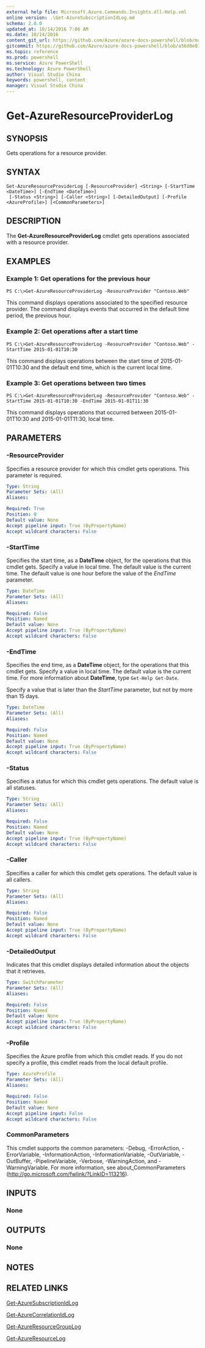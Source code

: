 ```yaml
---
external help file: Microsoft.Azure.Commands.Insights.dll-Help.xml
online version: .\Get-AzureSubscriptionIdLog.md
schema: 2.0.0
updated_at: 10/14/2016 7:06 AM
ms.date: 10/14/2016
content_git_url: https://github.com/Azure/azure-docs-powershell/blob/master/azureps-cmdlets-docs/ResourceManager/AzureRM.Insights/v0.9.8/CmdletMDs/Get-AzureResourceProviderLog.md
gitcommit: https://github.com/Azure/azure-docs-powershell/blob/a56d0e01e65c2c33aa2af13dd29addc94ead6e88/azureps-cmdlets-docs/ResourceManager/AzureRM.Insights/v0.9.8/CmdletMDs/Get-AzureResourceProviderLog.md
ms.topic: reference
ms.prod: powershell
ms.service: Azure PowerShell
ms.technology: Azure PowerShell
author: Visual Studio China
keywords: powershell, content
manager: Visual Studio China
---
```


# Get-AzureResourceProviderLog

## SYNOPSIS
Gets operations for a resource provider.

## SYNTAX

```
Get-AzureResourceProviderLog [-ResourceProvider] <String> [-StartTime <DateTime>] [-EndTime <DateTime>]
 [-Status <String>] [-Caller <String>] [-DetailedOutput] [-Profile <AzureProfile>] [<CommonParameters>]
```

## DESCRIPTION
The **Get-AzureResourceProviderLog** cmdlet gets operations associated with a resource provider.

## EXAMPLES

### Example 1: Get operations for the previous hour
```
PS C:\>Get-AzureResourceProviderLog -ResourceProvider "Contoso.Web"
```

This command displays operations associated to the specified resource provider.
The command displays events that occurred in the default time period, the previous hour.

### Example 2: Get operations after a start time
```
PS C:\>Get-AzureResourceProviderLog -ResourceProvider "Contoso.Web" -StartTime 2015-01-01T10:30
```

This command displays operations between the start time of 2015-01-01T10:30 and the default end time, which is the current local time.

### Example 3: Get operations between two times
```
PS C:\>Get-AzureResourceProviderLog -ResourceProvider "Contoso.Web" -StartTime 2015-01-01T10:30 -EndTime 2015-01-01T11:30
```

This command displays operations that occurred between 2015-01-01T10:30 and 2015-01-01T11:30, local time.

## PARAMETERS

### -ResourceProvider
Specifies a resource provider for which this cmdlet gets operations.
This parameter is required.

```yaml
Type: String
Parameter Sets: (All)
Aliases: 

Required: True
Position: 0
Default value: None
Accept pipeline input: True (ByPropertyName)
Accept wildcard characters: False
```

### -StartTime
Specifies the start time, as a **DateTime** object, for the operations that this cmdlet gets.
Specify a value in local time.
The default value is the current time.
The default value is one hour before the value of the *EndTime* parameter.

```yaml
Type: DateTime
Parameter Sets: (All)
Aliases: 

Required: False
Position: Named
Default value: None
Accept pipeline input: True (ByPropertyName)
Accept wildcard characters: False
```

### -EndTime
Specifies the end time, as a **DateTime** object, for the operations that this cmdlet gets.
Specify a value in local time.
The default value is the current time.
For more information about **DateTime**, type `Get-Help Get-Date`.

Specify a value that is later than the *StartTime* parameter, but not by more than 15 days.

```yaml
Type: DateTime
Parameter Sets: (All)
Aliases: 

Required: False
Position: Named
Default value: None
Accept pipeline input: True (ByPropertyName)
Accept wildcard characters: False
```

### -Status
Specifies a status for which this cmdlet gets operations.
The default value is all statuses.

```yaml
Type: String
Parameter Sets: (All)
Aliases: 

Required: False
Position: Named
Default value: None
Accept pipeline input: True (ByPropertyName)
Accept wildcard characters: False
```

### -Caller
Specifies a caller for which this cmdlet gets operations.
The default value is all callers.

```yaml
Type: String
Parameter Sets: (All)
Aliases: 

Required: False
Position: Named
Default value: None
Accept pipeline input: True (ByPropertyName)
Accept wildcard characters: False
```

### -DetailedOutput
Indicates that this cmdlet displays detailed information about the objects that it retrieves.

```yaml
Type: SwitchParameter
Parameter Sets: (All)
Aliases: 

Required: False
Position: Named
Default value: None
Accept pipeline input: True (ByPropertyName)
Accept wildcard characters: False
```

### -Profile
Specifies the Azure profile from which this cmdlet reads.
If you do not specify a profile, this cmdlet reads from the local default profile.

```yaml
Type: AzureProfile
Parameter Sets: (All)
Aliases: 

Required: False
Position: Named
Default value: None
Accept pipeline input: False
Accept wildcard characters: False
```

### CommonParameters
This cmdlet supports the common parameters: -Debug, -ErrorAction, -ErrorVariable, -InformationAction, -InformationVariable, -OutVariable, -OutBuffer, -PipelineVariable, -Verbose, -WarningAction, and -WarningVariable. For more information, see about_CommonParameters (http://go.microsoft.com/fwlink/?LinkID=113216).

## INPUTS

### None

## OUTPUTS

### None

## NOTES

## RELATED LINKS

[Get-AzureSubscriptionIdLog](.\Get-AzureSubscriptionIdLog.md)

[Get-AzureCorrelationIdLog](.\Get-AzureCorrelationIdLog.md)

[Get-AzureResourceGroupLog](.\Get-AzureResourceGroupLog.md)

[Get-AzureResourceLog](.\Get-AzureResourceLog.md)

